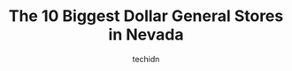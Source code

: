 ---
layout: ampstory
image: https://i0.wp.com/www.depkes.org/wp-content/uploads/2023/06/dollar-general-0-in-nevada-1685968587.jpeg?resize=640,853
author: techidn
featured: false
description: Discover the impressive array of Dollar General options in Nevada, where you can find 10 of the largest Dollar General establishments in the area. From renowned classics to hidden gems, Neva
title: The 10 Biggest Dollar General Stores in Nevada
cover:
   title: The 10 Biggest Dollar General Stores in Nevada
   subtitle: Rickpate
   background: https://www.depkes.org/wp-content/uploads/2023/06/dollar-general-0-in-nevada-1685968587.jpeg

pages: 
 - layout: thirds
   top: <h1>#1 Dollar General Market</h1>
   bottom: "<p>I give a 3 star only bc they cashiers they have no matter what time it is are super slow and they are always talking about stuff thats not even appropriate or related t</p>"
   background: https://www.depkes.org/wp-content/uploads/2023/06/dollar-general-1-in-nevada-1685968587.jpeg
   backgroundblur: true
 - layout: thirds
   top: <h1>#2 Dollar General Market</h1>
   bottom: "<p>3485 E Lake Mead Blvd, North Las Vegas, NV 89030, United States</p>"
   background: https://www.depkes.org/wp-content/uploads/2023/06/dollar-general-2-in-nevada-1685968587.jpeg
   cta:
      link: https://www.depkes.org/blog/the-10-biggest-dollar-general-stores-in-nevada/
      text: The 10 Biggest Dollar General Stores in Nevada
 - layout: thirds
   top: <h1>#3 Dollar General Market</h1>
   bottom: "<p>5675 S Rainbow Blvd, Las Vegas, NV 89113, United States</p>"
   background: https://www.depkes.org/wp-content/uploads/2023/06/dollar-general-3-in-nevada-1685968588.jpeg
   cta:
      link: https://www.depkes.org/blog/the-10-biggest-dollar-general-stores-in-nevada/
      text: The 10 Biggest Dollar General Stores in Nevada
 - layout: thirds
   top: <h1>#4 Dollar General</h1>
   bottom: "<p>5155 E Lake Mead Blvd, Las Vegas, NV 89156, United States</p>"
   background: https://images.unsplash.com/photo-1597773150796-e5c14ebecbf5?ixlib=rb-4.0.3&ixid=MnwxMjA3fDB8MHxwaG90by1wYWdlfHx8fGVufDB8fHx8&auto=format&fit=crop&w=640&h=853&q=80
   cta:
      link: https://www.depkes.org/blog/the-10-biggest-dollar-general-stores-in-nevada/
      text: The 10 Biggest Dollar General Stores in Nevada
 - layout: thirds
   top: <h1>#5 Dollar General Market</h1>
   bottom: "<p>3700 E Charleston Blvd Suite 120, Las Vegas, NV 89104, United States</p>"
   background: https://images.unsplash.com/photo-1552083974-186346191183?ixlib=rb-4.0.3&ixid=MnwxMjA3fDB8MHxwaG90by1wYWdlfHx8fGVufDB8fHx8&auto=format&fit=crop&w=640&h=853&q=80
   cta:
      link: https://www.depkes.org/blog/the-10-biggest-dollar-general-stores-in-nevada/
      text: The 10 Biggest Dollar General Stores in Nevada
 - layout: thirds
   top: <h1>#6 Dollar General Market</h1>
   bottom: "<p>2224 S Nellis Blvd, Las Vegas, NV 89104, United States</p>"
   background: https://images.unsplash.com/photo-1553949345-eb786bb3f7ba?ixlib=rb-4.0.3&ixid=MnwxMjA3fDB8MHxwaG90by1wYWdlfHx8fGVufDB8fHx8&auto=format&fit=crop&w=640&h=853&q=80
   cta:
      link: https://www.depkes.org/blog/the-10-biggest-dollar-general-stores-in-nevada/
      text: The 10 Biggest Dollar General Stores in Nevada
 - layout: thirds
   top: <h1>#7 Dollar General</h1>
   bottom: "<p>3325 Las Vegas Blvd N, Las Vegas, NV 89115, United States</p>"
   background: https://images.unsplash.com/photo-1615749413727-825b59a857b5?ixlib=rb-4.0.3&ixid=MnwxMjA3fDB8MHxwaG90by1wYWdlfHx8fGVufDB8fHx8&auto=format&fit=crop&w=640&h=853&q=80
   cta:
      link: https://www.depkes.org/blog/the-10-biggest-dollar-general-stores-in-nevada/
      text: The 10 Biggest Dollar General Stores in Nevada
 - layout: thirds
   middle: Continue reading...
   background: https://images.unsplash.com/photo-1604871000636-074fa5117945?ixlib=rb-4.0.3&ixid=MnwxMjA3fDB8MHxwaG90by1wYWdlfHx8fGVufDB8fHx8&auto=format&fit=crop&w=640&h=853&q=80
   cta:
      link: https://www.depkes.org/blog/the-10-biggest-dollar-general-stores-in-nevada/
      text: The 10 Biggest Dollar General Stores in Nevada
      
---